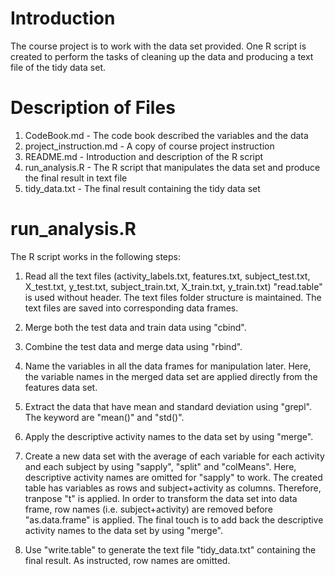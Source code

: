 # Introduction

The course project is to work with the data set provided. One R script is created to perform the tasks of cleaning up the data and producing a text file of the tidy data set.

# Description of Files

1.	CodeBook.md - The code book described the variables and the data
2.	project_instruction.md - A copy of course project instruction
3.	README.md - Introduction and description of the R script
4.	run_analysis.R - The R script that manipulates the data set and produce the final result in text file
5.	tidy_data.txt - The final result containing the tidy data set

# run_analysis.R

The R script works in the following steps:

1.	Read all the text files (activity_labels.txt, features.txt, subject_test.txt, X_test.txt, y_test.txt, subject_train.txt, X_train.txt, y_train.txt)
	"read.table" is used without header.
	The text files folder structure is maintained.
	The text files are saved into corresponding data frames.
	
2.	Merge both the test data and train data using "cbind".

3.	Combine the test data and merge data using "rbind".

4.	Name the variables in all the data frames for manipulation later.
	Here, the variable names in the merged data set are applied directly from the features data set.
	
5.	Extract the data that have mean and standard deviation using "grepl". The keyword are "mean()" and "std()".

6.	Apply the descriptive activity names to the data set by using "merge".

7.	Create a new data set with the average of each variable for each activity and each subject by using "sapply", "split" and "colMeans".
	Here, descriptive activity names are omitted for "sapply" to work.
	The created table has variables as rows and subject+activity as columns. Therefore, tranpose "t" is applied.
	In order to transform the data set into data frame, row names (i.e. subject+activity) are removed before "as.data.frame" is applied.
	The final touch is to add back the descriptive activity names to the data set by using "merge".
	
8.	Use "write.table" to generate the text file "tidy_data.txt" containing the final result.
	As instructed, row names are omitted.

